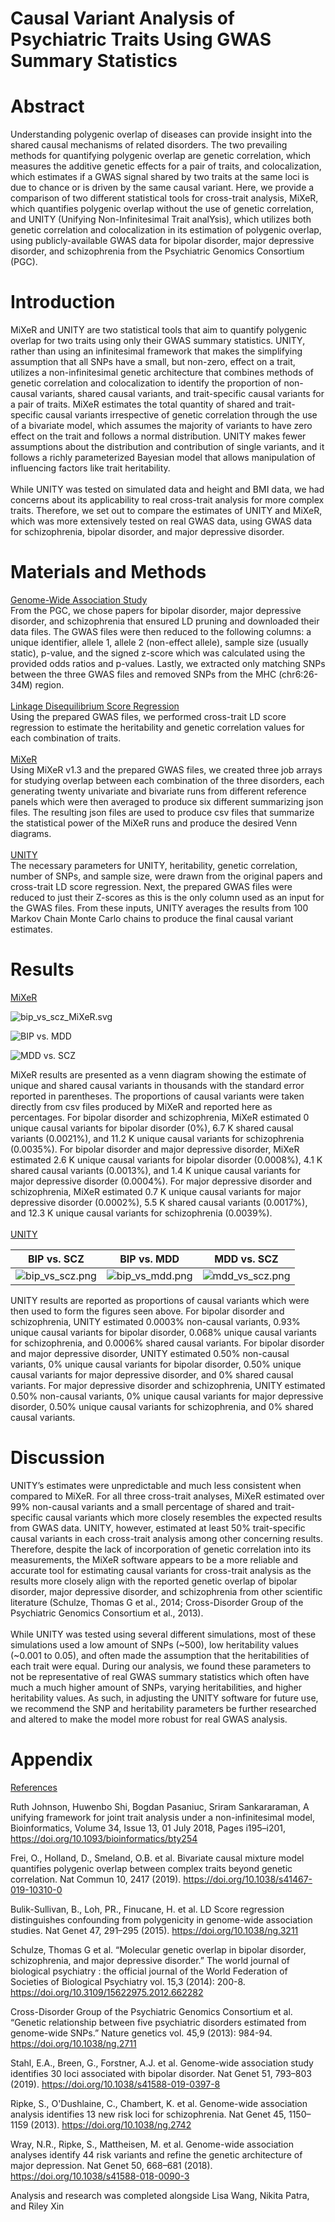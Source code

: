 # Causal Variant Analysis of Psychiatric Traits Using GWAS Summary Statistics

<h1>Abstract</h1>
Understanding polygenic overlap of diseases can provide insight into the shared causal mechanisms of related disorders. The two prevailing methods for quantifying polygenic overlap are genetic correlation, which measures the additive genetic effects for a pair of traits, and colocalization, which estimates if a GWAS signal shared by two traits at the same loci is due to chance or is driven by the same causal variant. Here, we provide a comparison of two different statistical tools for cross-trait analysis, MiXeR, which quantifies polygenic overlap without the use of genetic correlation, and UNITY (Unifying Non-Infinitesimal Trait analYsis), which utilizes both genetic correlation and colocalization in its estimation of polygenic overlap, using publicly-available GWAS data for bipolar disorder, major depressive disorder, and schizophrenia from the Psychiatric Genomics Consortium (PGC).
<br/>
<h1>Introduction</h1>
MiXeR and UNITY are two statistical tools that aim to quantify polygenic overlap for two traits using only their GWAS summary statistics. UNITY, rather than using an infinitesimal framework that makes the simplifying assumption that all SNPs have a small, but non-zero, effect on a trait, utilizes a non-infinitesimal genetic architecture that combines methods of genetic correlation and colocalization to identify the proportion of non-causal variants, shared causal variants, and trait-specific causal variants for a pair of traits. MiXeR estimates the total quantity of shared and trait-specific causal variants irrespective of genetic correlation through the use of a bivariate model, which assumes the majority of variants to have zero effect on the trait and follows a normal distribution. UNITY makes fewer assumptions about the distribution and contribution of single variants, and it follows a richly parameterized Bayesian model that allows manipulation of influencing factors like trait heritability.
<br/>
<br/>
While UNITY was tested on simulated data and height and BMI data, we had concerns about its applicability to real cross-trait analysis for more complex traits. Therefore, we set out to compare the estimates of UNITY and MiXeR, which was more extensively tested on real GWAS data, using GWAS data for schizophrenia, bipolar disorder, and major depressive disorder.
<br/>
<h1>Materials and Methods</h1>
<ins>Genome-Wide Association Study</ins> <br/>
From the PGC, we chose papers for bipolar disorder, major depressive disorder, and schizophrenia that ensured LD pruning and downloaded their data files. The GWAS files were then reduced to the following columns: a unique identifier, allele 1, allele 2 (non-effect allele), sample size (usually static), p-value, and the signed z-score which was calculated using the provided odds ratios and p-values. Lastly, we extracted only matching SNPs between the three GWAS files and removed SNPs from the MHC (chr6:26-34M) region.  
<br/>
<br/>
<ins>Linkage Disequilibrium Score Regression</ins> <br/>
Using the prepared GWAS files, we performed cross-trait LD score regression to estimate the heritability and genetic correlation values for each combination of traits.
<br/>
<br/>
<ins>MiXeR</ins> <br/>
Using MiXeR v1.3 and the prepared GWAS files, we created three job arrays for studying overlap between each combination of the three disorders, each generating twenty univariate and bivariate runs from different reference panels which were then averaged to produce six different summarizing json files. The resulting json files are used to produce csv files that summarize the statistical power of the MiXeR runs and produce the desired Venn diagrams. 
<br/>
<br/>
<ins>UNITY</ins> <br/>
The necessary parameters for UNITY, heritability, genetic correlation, number of SNPs, and sample size, were drawn from the original papers and cross-trait LD score regression. Next, the prepared GWAS files were reduced to just their Z-scores as this is the only column used as an input for the GWAS files. From these inputs, UNITY averages the results from 100 Markov Chain Monte Carlo chains to produce the final causal variant estimates. 	

<h1>Results</h1>
<ins>MiXeR</ins> <br/>

![bip_vs_scz_MiXeR.svg](/results/bip_vs_scz_MiXeR.svg)

![BIP vs. MDD](/results/bip_vs_mdd_MiXeR.svg)

![MDD vs. SCZ](/results/mdd_vs_scz_MiXeR.svg)

MiXeR results are presented as a venn diagram showing the estimate of unique and shared causal variants in thousands with the standard error reported in parentheses. The proportions of causal variants were taken directly from csv files produced by MiXeR and reported here as percentages. For bipolar disorder and schizophrenia, MiXeR estimated 0 unique causal variants for bipolar disorder (0%), 6.7 K shared causal variants (0.0021%), and 11.2 K unique causal variants for schizophrenia (0.0035%). For bipolar disorder and major depressive disorder, MiXeR estimated 2.6 K unique causal variants for bipolar disorder (0.0008%), 4.1 K shared causal variants (0.0013%), and 1.4 K unique causal variants for major depressive disorder (0.0004%). For major depressive disorder and schizophrenia, MiXeR estimated 0.7 K unique causal variants for major depressive disorder (0.0002%), 5.5 K shared causal variants (0.0017%), and 12.3 K unique causal variants for schizophrenia (0.0039%).  
<br/>
<ins>UNITY</ins> <br/>

| BIP vs. SCZ                               | BIP vs. MDD                                | MDD vs. SCZ                               |
|:-----------------------------------------:|:------------------------------------------:|:-----------------------------------------:|
|![bip_vs_scz.png](/results/bip_vs_scz.png) | ![bip_vs_mdd.png](/results/bip_vs_mdd.png) | ![mdd_vs_scz.png](/results/mdd_vs_scz.png)|

UNITY results are reported as proportions of causal variants which were then used to form the figures seen above. For bipolar disorder and schizophrenia, UNITY estimated 0.0003% non-causal variants, 0.93% unique causal variants for bipolar disorder, 0.068% unique causal variants for schizophrenia, and 0.0006% shared causal variants. For bipolar disorder and major depressive disorder, UNITY estimated 0.50% non-causal variants, 0% unique causal variants for bipolar disorder, 0.50% unique causal variants for major depressive disorder, and 0% shared causal variants. For major depressive disorder and schizophrenia, UNITY estimated 0.50% non-causal variants, 0% unique causal variants for major depressive disorder, 0.50% unique causal variants for schizophrenia, and 0% shared causal variants. 

<h1>Discussion</h1>
UNITY’s estimates were unpredictable and much less consistent when compared to MiXeR. For all three cross-trait analyses, MiXeR estimated over 99% non-causal variants and a small percentage of shared and trait-specific causal variants which more closely resembles the expected results from GWAS data. UNITY, however, estimated at least 50% trait-specific causal variants in each cross-trait analysis among other concerning results. Therefore, despite the lack of incorporation of genetic correlation into its measurements, the MiXeR software appears to be a more reliable and accurate tool for estimating causal variants for cross-trait analysis as the results more closely align with the reported genetic overlap of bipolar disorder, major depressive disorder, and schizophrenia from other scientific literature (Schulze, Thomas G et al., 2014; Cross-Disorder Group of the Psychiatric Genomics Consortium et al., 2013).
<br/>
<br/>
While UNITY was tested using several different simulations, most of these simulations used a low amount of SNPs (~500), low heritability values (~0.001 to 0.05), and often made the assumption that the heritabilities of each trait were equal. During our analysis, we found these parameters to not be representative of real GWAS summary statistics which often have much a much higher amount of SNPs, varying heritabilities, and higher heritability values. As such, in adjusting the UNITY software for future use, we recommend the SNP and heritability parameters be further researched and altered to make the model more robust for real GWAS analysis. 

<h1>Appendix</h1>
<ins>References</ins>

Ruth Johnson, Huwenbo Shi, Bogdan Pasaniuc, Sriram Sankararaman, A unifying framework for joint trait analysis under a non-infinitesimal model, Bioinformatics, Volume 34, Issue 13, 01 July 2018, Pages i195–i201, https://doi.org/10.1093/bioinformatics/bty254

Frei, O., Holland, D., Smeland, O.B. et al. Bivariate causal mixture model quantifies polygenic overlap between complex traits beyond genetic correlation. Nat Commun 10, 2417 (2019). https://doi.org/10.1038/s41467-019-10310-0

Bulik-Sullivan, B., Loh, PR., Finucane, H. et al. LD Score regression distinguishes confounding 
from polygenicity in genome-wide association studies. Nat Genet 47, 291–295 (2015). 
https://doi.org/10.1038/ng.3211

Schulze, Thomas G et al. “Molecular genetic overlap in bipolar disorder, schizophrenia, and 
major depressive disorder.” The world journal of biological psychiatry : the official journal of the World Federation of Societies of Biological Psychiatry vol. 15,3 (2014): 200-8. https://doi.org/10.3109/15622975.2012.662282

Cross-Disorder Group of the Psychiatric Genomics Consortium et al. “Genetic relationship 
between five psychiatric disorders estimated from genome-wide SNPs.” Nature genetics vol. 45,9 (2013): 984-94. https://doi.org/10.1038/ng.2711

Stahl, E.A., Breen, G., Forstner, A.J. et al. Genome-wide association study identifies 30 loci associated with bipolar disorder. Nat Genet 51, 793–803 (2019). https://doi.org/10.1038/s41588-019-0397-8

Ripke, S., O'Dushlaine, C., Chambert, K. et al. Genome-wide association analysis identifies 13 new risk loci for schizophrenia. Nat Genet 45, 1150–1159 (2013). https://doi.org/10.1038/ng.2742

Wray, N.R., Ripke, S., Mattheisen, M. et al. Genome-wide association analyses identify 44 risk variants and refine the genetic architecture of major depression. Nat Genet 50, 668–681 (2018). https://doi.org/10.1038/s41588-018-0090-3

Analysis and research was completed alongside Lisa Wang, Nikita Patra, and Riley Xin
